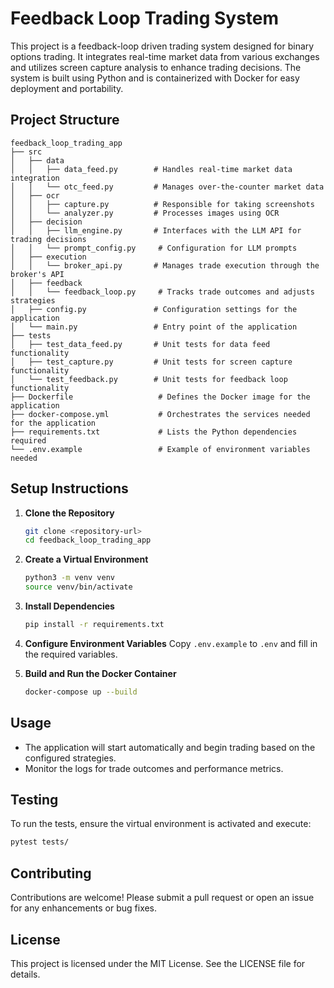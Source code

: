 # Feedback Loop Trading System

This project is a feedback-loop driven trading system designed for binary options trading. It integrates real-time market data from various exchanges and utilizes screen capture analysis to enhance trading decisions. The system is built using Python and is containerized with Docker for easy deployment and portability.

## Project Structure

```
feedback_loop_trading_app
├── src
│   ├── data
│   │   ├── data_feed.py        # Handles real-time market data integration
│   │   └── otc_feed.py         # Manages over-the-counter market data
│   ├── ocr
│   │   ├── capture.py          # Responsible for taking screenshots
│   │   └── analyzer.py         # Processes images using OCR
│   ├── decision
│   │   ├── llm_engine.py       # Interfaces with the LLM API for trading decisions
│   │   └── prompt_config.py     # Configuration for LLM prompts
│   ├── execution
│   │   └── broker_api.py       # Manages trade execution through the broker's API
│   ├── feedback
│   │   └── feedback_loop.py     # Tracks trade outcomes and adjusts strategies
│   ├── config.py               # Configuration settings for the application
│   └── main.py                 # Entry point of the application
├── tests
│   ├── test_data_feed.py       # Unit tests for data feed functionality
│   ├── test_capture.py         # Unit tests for screen capture functionality
│   └── test_feedback.py        # Unit tests for feedback loop functionality
├── Dockerfile                   # Defines the Docker image for the application
├── docker-compose.yml           # Orchestrates the services needed for the application
├── requirements.txt             # Lists the Python dependencies required
└── .env.example                 # Example of environment variables needed
```

## Setup Instructions

1. **Clone the Repository**
   ```bash
   git clone <repository-url>
   cd feedback_loop_trading_app
   ```

2. **Create a Virtual Environment**
   ```bash
   python3 -m venv venv
   source venv/bin/activate
   ```

3. **Install Dependencies**
   ```bash
   pip install -r requirements.txt
   ```

4. **Configure Environment Variables**
   Copy `.env.example` to `.env` and fill in the required variables.

5. **Build and Run the Docker Container**
   ```bash
   docker-compose up --build
   ```

## Usage

- The application will start automatically and begin trading based on the configured strategies.
- Monitor the logs for trade outcomes and performance metrics.

## Testing

To run the tests, ensure the virtual environment is activated and execute:
```bash
pytest tests/
```

## Contributing

Contributions are welcome! Please submit a pull request or open an issue for any enhancements or bug fixes.

## License

This project is licensed under the MIT License. See the LICENSE file for details.